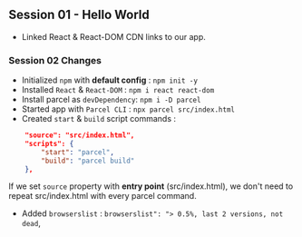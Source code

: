 ## Session 01 - Hello World

- Linked React & React-DOM CDN links to our app.

### Session 02 Changes

- Initialized `npm` with **default config** : `npm init -y`
- Installed `React` & `React-DOM` : `npm i react react-dom`
- Install parcel as `devDependency`: `npm i -D parcel`
- Started app with `Parcel CLI` : `npx parcel src/index.html`
- Created `start` & `build` script commands :

```json
    "source": "src/index.html",
    "scripts": {
        "start": "parcel",
        "build": "parcel build"
    },
```

If we set `source` property with **entry point** (src/index.html), we don't need to repeat src/index.html with every parcel command.

- Added `browserslist` : `browserslist": "> 0.5%, last 2 versions, not dead`,
